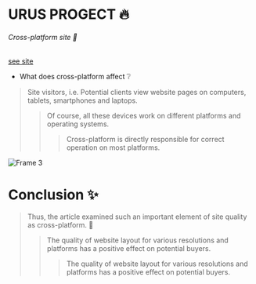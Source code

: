 # URUS PROGECT :fire: 
###### Cross-platform site :star2:
[see site](https://daniilryabkov.github.io/URUS_project/)
- What does cross-platform affect :grey_question:
>Site visitors, i.e. Potential clients view website pages on computers, tablets, smartphones and laptops. 
>>Of course, all these devices work on different platforms and operating systems. 
>>>Cross-platform is directly responsible for correct operation on most platforms.
>>>
![Frame 3](https://github.com/user-attachments/assets/0f9a9069-ec2c-45a8-88d5-40ba9ef92bb2)

# Conclusion :sparkles: 
>Thus, the article examined such an important element of site quality as cross-platform.  :star2:
>> The quality of website layout for various resolutions and platforms has a positive effect on potential buyers. 
>>> The quality of website layout for various resolutions and platforms has a positive effect on potential buyers. 

